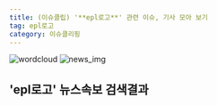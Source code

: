 ```yaml
---
title: (이슈클립) '**epl로고**' 관련 이슈, 기사 모아 보기
tag: epl로고
category: 이슈클리핑
---
```

![wordcloud](https://s3.ap-northeast-2.amazonaws.com/lyrics101-wordcloud/2018-09-09-1536470746.png)
![news_img](https://user-images.githubusercontent.com/42597476/44507050-1206f400-a6e4-11e8-8d98-7ffbfebb353f.png)
## **'**epl로고**'** 뉴스속보 검색결과

